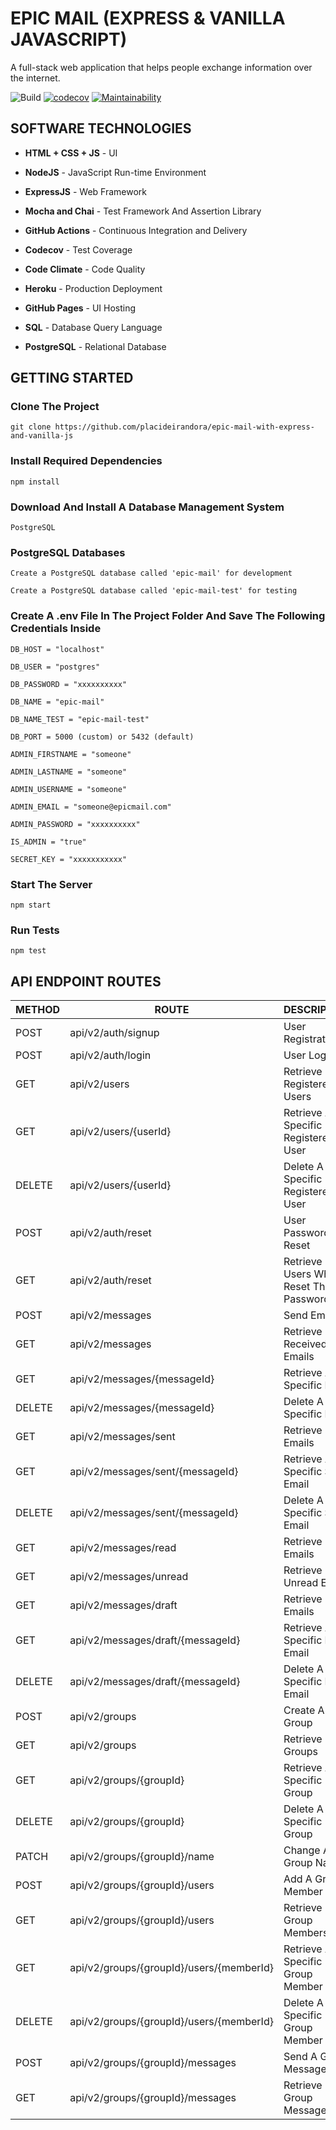 # EPIC MAIL (EXPRESS & VANILLA JAVASCRIPT)

A full-stack web application that helps people exchange information over the internet.

![Build](https://github.com/placideirandora/epic-mail-with-express-and-vanilla-js/actions/workflows/node.js.yml/badge.svg)
[![codecov](https://codecov.io/gh/placideirandora/epic-mail-with-express-and-vanilla-js/branch/develop/graph/badge.svg?token=M98J3H0ZI9)](https://codecov.io/gh/placideirandora/epic-mail-with-express-and-vanilla-js)
[![Maintainability](https://api.codeclimate.com/v1/badges/a61f7603ea417e3c497a/maintainability)](https://codeclimate.com/github/placideirandora/epic-mail-with-express-and-vanilla-js/maintainability)

## SOFTWARE TECHNOLOGIES

- **HTML + CSS + JS** - UI

- **NodeJS** - JavaScript Run-time Environment
- **ExpressJS** - Web Framework

- **Mocha and Chai** - Test Framework And Assertion Library

- **GitHub Actions** - Continuous Integration and Delivery

- **Codecov** - Test Coverage

- **Code Climate** - Code Quality

- **Heroku** - Production Deployment

- **GitHub Pages** - UI Hosting

- **SQL** - Database Query Language

- **PostgreSQL** - Relational Database

## GETTING STARTED

### Clone The Project

`git clone https://github.com/placideirandora/epic-mail-with-express-and-vanilla-js`

### Install Required Dependencies

`npm install`

### Download And Install A Database Management System

`PostgreSQL`

### PostgreSQL Databases

`Create a PostgreSQL database called 'epic-mail' for development`

`Create a PostgreSQL database called 'epic-mail-test' for testing`

### Create A .env File In The Project Folder And Save The Following Credentials Inside

`DB_HOST = "localhost"`

`DB_USER = "postgres"`

`DB_PASSWORD = "xxxxxxxxxx"`

`DB_NAME = "epic-mail"`

`DB_NAME_TEST = "epic-mail-test"`

`DB_PORT = 5000 (custom) or 5432 (default)`

`ADMIN_FIRSTNAME = "someone"`

`ADMIN_LASTNAME = "someone"`

`ADMIN_USERNAME = "someone"`

`ADMIN_EMAIL = "someone@epicmail.com"`

`ADMIN_PASSWORD = "xxxxxxxxxx"`

`IS_ADMIN = "true"`

`SECRET_KEY = "xxxxxxxxxxx"`

### Start The Server

`npm start`

### Run Tests

`npm test`

## API ENDPOINT ROUTES

| METHOD | ROUTE                                    | DESCRIPTION                              | ACCESS  |
| ------ | ---------------------------------------- | ---------------------------------------- | ------- |
| POST   | api/v2/auth/signup                       | User Registration                        | Public  |
| POST   | api/v2/auth/login                        | User Login                               | Public  |
| GET    | api/v2/users                             | Retrieve Registered Users                | Private |
| GET    | api/v2/users/{userId}                    | Retrieve A Specific Registered User      | Private |
| DELETE | api/v2/users/{userId}                    | Delete A Specific Registered User        | Private |
| POST   | api/v2/auth/reset                        | User Password Reset                      | Public  |
| GET    | api/v2/auth/reset                        | Retrieve Users Who Reset Their Passwords | Private |
| POST   | api/v2/messages                          | Send Email                               | Private |
| GET    | api/v2/messages                          | Retrieve Received Emails                 | Private |
| GET    | api/v2/messages/{messageId}              | Retrieve A Specific Email                | Private |
| DELETE | api/v2/messages/{messageId}              | Delete A Specific Email                  | Private |
| GET    | api/v2/messages/sent                     | Retrieve Sent Emails                     | Private |
| GET    | api/v2/messages/sent/{messageId}         | Retrieve A Specific Sent Email           | Private |
| DELETE | api/v2/messages/sent/{messageId}         | Delete A Specific Sent Email             | Private |
| GET    | api/v2/messages/read                     | Retrieve Read Emails                     | Private |
| GET    | api/v2/messages/unread                   | Retrieve Unread Emails                   | Private |
| GET    | api/v2/messages/draft                    | Retrieve Draft Emails                    | Private |
| GET    | api/v2/messages/draft/{messageId}        | Retrieve A Specific Draft Email          | Private |
| DELETE | api/v2/messages/draft/{messageId}        | Delete A Specific Draft Email            | Private |
| POST   | api/v2/groups                            | Create A Group                           | Private |
| GET    | api/v2/groups                            | Retrieve Groups                          | Private |
| GET    | api/v2/groups/{groupId}                  | Retrieve A Specific Group                | Private |
| DELETE | api/v2/groups/{groupId}                  | Delete A Specific Group                  | Private |
| PATCH  | api/v2/groups/{groupId}/name             | Change A Group Name                      | Private |
| POST   | api/v2/groups/{groupId}/users            | Add A Group Member                       | Private |
| GET    | api/v2/groups/{groupId}/users            | Retrieve Group Members                   | Private |
| GET    | api/v2/groups/{groupId}/users/{memberId} | Retrieve A Specific Group Member         | Private |
| DELETE | api/v2/groups/{groupId}/users/{memberId} | Delete A Specific Group Member           | Private |
| POST   | api/v2/groups/{groupId}/messages         | Send A Group Message                     | Private |
| GET    | api/v2/groups/{groupId}/messages         | Retrieve Group Messages                  | Private |
